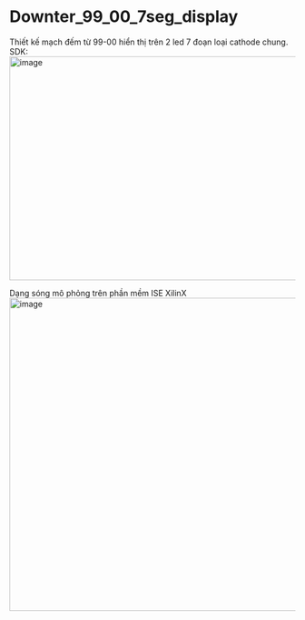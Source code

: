 # Downter_99_00_7seg_display
Thiết kế mạch đếm từ 99-00 hiển thị trên 2 led 7 đoạn loại cathode chung.
SDK: 
<img width="980" height="394" alt="image" src="https://github.com/user-attachments/assets/994c9360-463a-408c-aeea-bb4e7f027170" />

Dạng sóng mô phỏng trên phần mềm ISE XilinX
<img width="980" height="551" alt="image" src="https://github.com/user-attachments/assets/6b8d65bd-3bbd-49e1-a954-d3b1a325dc26" />

